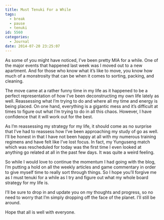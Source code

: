 ```yaml
---
title: Must Tenuki For a While
tags:
  - break
  - pause
  - tenuki
id: 5560
categories:
  - Journal
date: 2014-07-20 23:25:07
---
```


As some of you might have noticed, I’ve been pretty MIA for a while. One of the major events that happened last week was I moved out to a new apartment. And for those who know what it’s like to move, you know how much of a monstrosity that can be when it comes to sorting, packing, and cleaning.

The move came at a rather funny time in my life as it happened to be a perfect representation of how I’ve been deconstructing my own life lately as well. Reassessing what I’m trying to do and where all my time and energy is being placed. On one hand, everything is a gigantic mess and it’s difficult at times to figure out what I’m trying to do in all this chaos. However, I have confidence that it will work out for the best.

As I’m reassessing my strategy for my life, it should come as no surprise that I’ve had to reassess how I’ve been approaching my study of go as well. I’ll be honest in that I have not been happy at all with my numerous training regimens and have felt like I’ve lost focus. In fact, my Yunguseng match which was rescheduled for today was the first time I even looked at anything go related at all in the past few days. It was quite a weird feeling.

So while I would love to continue the momentum I had going with the blog, I’m putting a hold on all the weekly articles and game commentary in order to give myself time to really sort through things. So I hope you’ll forgive me as I must tenuki for a while as I try and figure out what my whole board strategy for my life is.

I’ll be sure to drop in and update you on my thoughts and progress, so no need to worry that I’m simply dropping off the face of the planet. I’ll still be around.

Hope that all is well with everyone.